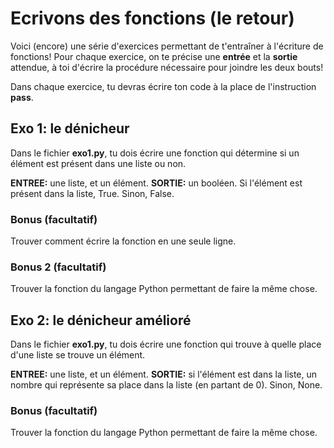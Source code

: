# Ecrivons des fonctions (le retour)
 
Voici (encore) une série d'exercices permettant de t'entraîner à l'écriture de fonctions! Pour chaque exercice, on te précise une **entrée** et la **sortie** attendue, à toi d'écrire la procédure nécessaire pour joindre les deux bouts!

Dans chaque exercice, tu devras écrire ton code à la place de l'instruction **pass**.

## Exo 1: le dénicheur

Dans le fichier **exo1.py**, tu dois écrire une fonction qui détermine si un élément est présent dans une liste ou non.

**ENTREE:** une liste, et un élément.
**SORTIE:** un booléen. Si l'élément est présent dans la liste, True. Sinon, False.

### Bonus (facultatif)

Trouver comment écrire la fonction en une seule ligne.

### Bonus 2 (facultatif)

Trouver la fonction du langage Python permettant de faire la même chose.

## Exo 2: le dénicheur amélioré

Dans le fichier **exo1.py**, tu dois écrire une fonction qui trouve à quelle place d'une liste se trouve un élément.

**ENTREE:** une liste, et un élément.
**SORTIE:** si l'élément est dans la liste, un nombre qui représente sa place dans la liste (en partant de 0). Sinon, None.

### Bonus (facultatif)

Trouver la fonction du langage Python permettant de faire la même chose.
